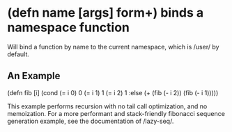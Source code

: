 # (defn name [args] form+) binds a namespace function
Will bind a function by name to the current namespace, which is /user/ by default.

## An Example

  (defn fib
    [i]
    (cond
      (= i 0) 0
      (= i 1) 1
      (= i 2) 1
      :else   (+ (fib (- i 2)) (fib (- i 1)))))

This example performs recursion with no tail call optimization, and no memoization. For a more performant and stack-friendly fibonacci sequence generation example, see the documentation of /lazy-seq/.
